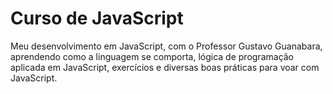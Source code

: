 # Curso de JavaScript
Meu desenvolvimento em JavaScript, com o Professor Gustavo Guanabara, aprendendo como a linguagem se comporta, lógica de programação aplicada em JavaScript, exercícios e diversas boas práticas para voar com JavaScript.
